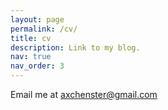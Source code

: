 ```yaml
---
layout: page
permalink: /cv/
title: cv
description: Link to my blog.
nav: true
nav_order: 3
---
```


Email me at axchenster@gmail.com
